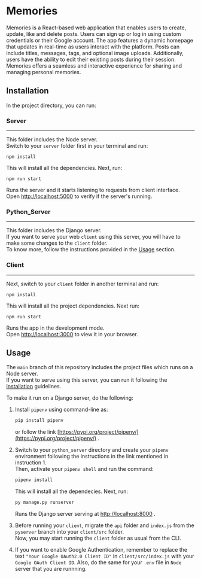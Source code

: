 # Memories

Memories is a React-based web application that enables users to create, update, like and delete posts. Users can sign up or log in using custom credentials or their Google account. The app features a dynamic homepage that updates in real-time as users interact with the platform. Posts can include titles, messages, tags, and optional image uploads. Additionally, users have the ability to edit their existing posts during their session. Memories offers a seamless and interactive experience for sharing and managing personal memories.

## Installation

In the project directory, you can run:

### Server
___

This folder includes the Node server.\
Switch to your `server` folder first in your terminal and run:

```node
npm install
```
This will install all the dependencies. Next, run:
```node
npm run start
```

Runs the server and it starts listening to requests from client interface.\
Open [http://localhost:5000](http://localhost:5000) to verify if the server's running.

### Python_Server
___

This folder includes the Django server.\
If you want to serve your web `client` using this server, you will have to make some changes to the `client` folder.\
To know more, follow the instructions provided in the [Usage](#usage) section.

### Client
----

Next, switch to your `client` folder in another terminal and run:

```node
npm install
```
This will install all the project dependencies. Next run:
```node
npm run start
```

Runs the app in the development mode.\
Open [http://localhost:3000](http://localhost:3000) to view it in your browser.

## Usage

The `main` branch of this repository includes the project files which runs on a Node server.\
If you want to serve using this server, you can run it following the [Installation](#installtion) guidelines.

To make it run on a Django server, do the following:
1. Install `pipenv` using command-line as:
   
   ```bash
   pip install pipenv
   ```
   or follow the link [https://pypi.org/project/pipenv/](https://pypi.org/project/pipenv/) .
2. Switch to your `python_server` directory and create your `pipenv` environment following the instructions in the link mentioned in instruction 1.\
   Then, activate your `pipenv shell` and run the command:

   ```bash
   pipenv install
   ```
   This will install all the dependecies. Next, run:
   ```bash
   py manage.py runserver
   ```
   Runs the Django server serving at [http://localhost:8000](http://localhost:8000) .
3. Before running your `client`, migrate the `api` folder and `index.js` from the `pyserver` branch into your `client/src` folder.\
   Now, you may start running the `client` folder as usual from the CLI.
4. If you want to enable Google Authentication, remember to replace the text `"Your Google OAuth2.0 Client ID"` in `client/src/index.js` with your `Google OAuth Client ID`. Also, do the same for your `.env` file in `Node` server that you are runnning.


